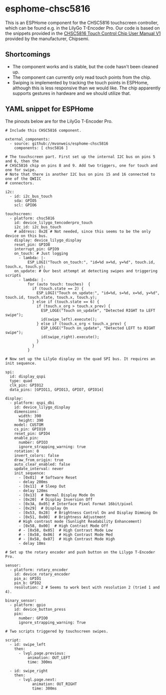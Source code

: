 # esphome-chsc5816

This is an ESPHome component for the CHSC5816 touchscreen controller, which can be found e.g. in the LilyGo T-Encoder Pro. Our code is based on the snippets provided in the [CHSC5816 Touch Control Chip User Manual V1](https://github.com/lewisxhe/SensorLib/blob/master/datasheet/CHSC5816%E8%A7%A6%E6%8E%A7%E8%8A%AF%E7%89%87%E4%BD%BF%E7%94%A8%E8%AF%B4%E6%98%8EV1-20221114.pdf) provided by the manufacturer, Chipsemi.

## Shortcomings

- The component works and is stable, but the code hasn't been cleaned up.
- The component can currently only read touch points from the chip.
- Swiping is implemented by tracking the touch points in ESPHome, although this is less responsive than we would like. The chip apparently supports gestures in hardware and we should utilize that.


## YAML snippet for ESPHome

The pinouts below are for the LilyGo T-Encoder Pro.

```
# Include this CHSC5816 component.

external_components:
  - source: github://mvonweis/esphome-chsc5816
    components: [ chsc5816 ]

# The touchscreen part. First set up the internal I2C bus on pins 5 and 6, then the
# CHSC5816 chip on pins 8 and 9. Add two triggers, one for touch and one for swipe.
# Note that there is another I2C bus on pins 15 and 16 connected to one of the QWIIC
# connectors.

i2c:
  - id: i2c_bus_touch
    sda: GPIO5
    scl: GPIO6

touchscreen:
  - platform: chsc5816
    id: device_lilygo_tencoderpro_touch
    i2c_id: i2c_bus_touch
    # address: 0x2E # Not needed, since this seems to be the only device on this bus.
    display: device_lilygo_display
    reset_pin: GPIO8
    interrupt_pin: GPIO9
    on_touch: # Just logging
      - lambda: |-
          ESP_LOGI("Touch on_touch:", "id=%d x=%d, y=%d", touch.id, touch.x, touch.y);
    on_update: # Our best attempt at detecting swipes and triggering scripts
      - lambda: |-
          for (auto touch: touches)  {
            if (touch.state == 2) {
              ESP_LOGI("Touch on_update:", "id=%d, s=%d, x=%d, y=%d", touch.id, touch.state, touch.x, touch.y);
            } else if (touch.state == 6) {
              if (touch.x_org > touch.x_prev) {
                ESP_LOGE("Touch on_update", "Detected RIGHT to LEFT swipe");
                id(swipe_left).execute();
              } else if (touch.x_org < touch.x_prev) {
                ESP_LOGE("Touch on_update", "Detected LEFT to RIGHT swipe");
                id(swipe_right).execute();
              }
            }
          }

# Now set up the LilyGo display on the quad SPI bus. It requires an init sequence.

spi:
  id: display_qspi
  type: quad
  clk_pin: GPIO12
  data_pins: [GPIO11, GPIO13, GPIO7, GPIO14]

display:
  - platform: qspi_dbi
    id: device_lilygo_display
    dimensions:
      width: 390
      height: 390
    model: CUSTOM
    cs_pin: GPIO10
    reset_pin: GPIO4
    enable_pin:
      number: GPIO3
      ignore_strapping_warning: true
    rotation: 0
    invert_colors: false
    draw_from_origin: true
    auto_clear_enabled: false
    update_interval: never
    init_sequence:
      - [0x01]  # Software Reset
      - delay 200ms
      - [0x11]  # Sleep Out
      - delay 120ms
      - [0x13]  # Normal Display Mode On
      - [0x20]  # Display Inversion Off
      - [0x3A, 0x05] # Interface Pixel Format 16bit/pixel
      - [0x29]  # Display On
      - [0x53, 0x28]  # Brightness Control On and Display Dimming On
      - [0x51, 0x00]  # Brightness Adjustment
      # High contrast mode (Sunlight Readability Enhancement)
      - [0x58, 0x00]  # High Contrast Mode Off
      # - [0x58, 0x05]  # High Contrast Mode Low
      # - [0x58, 0x06]  # High Contrast Mode Med
      # - [0x58, 0x07]  # High Contrast Mode High
      - delay 10ms

# Set up the rotary encoder and push button on the Lilygo T-Encoder Pro.

sensor:
  - platform: rotary_encoder
    id: device_rotary_encoder
    pin_a: GPIO1
    pin_b: GPIO2
    resolution: 2 # Seems to work best with resolution 2 (tried 1 and 4).

binary_sensor:
  - platform: gpio
    id: device_button_press
    pin:
      number: GPIO0
      ignore_strapping_warning: True

# Two scripts triggered by touchscreen swipes. 

script:
  - id: swipe_left
    then:
      - lvgl.page.previous:
          animation: OUT_LEFT
          time: 300ms

  - id: swipe_right
    then:
      - lvgl.page.next:
            animation: OUT_RIGHT
            time: 300ms

```
